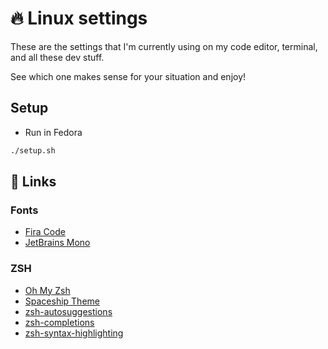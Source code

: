 # 🔥 Linux settings

These are the settings that I'm currently using on my code editor, terminal, and all these dev stuff.

See which one makes sense for your situation and enjoy!

## Setup

- Run in Fedora

```bash
./setup.sh
```

## 🔗 Links

### Fonts

- [Fira Code](https://github.com/tonsky/FiraCode)
- [JetBrains Mono](https://www.jetbrains.com/lp/mono/)

### ZSH

- [Oh My Zsh](https://ohmyz.sh/)
- [Spaceship Theme](https://github.com/spaceship-prompt/spaceship-prompt)
- [zsh-autosuggestions](https://github.com/zsh-users/zsh-autosuggestions)
- [zsh-completions](https://github.com/zsh-users/zsh-completions)
- [zsh-syntax-highlighting](https://github.com/zsh-users/zsh-syntax-highlighting)
